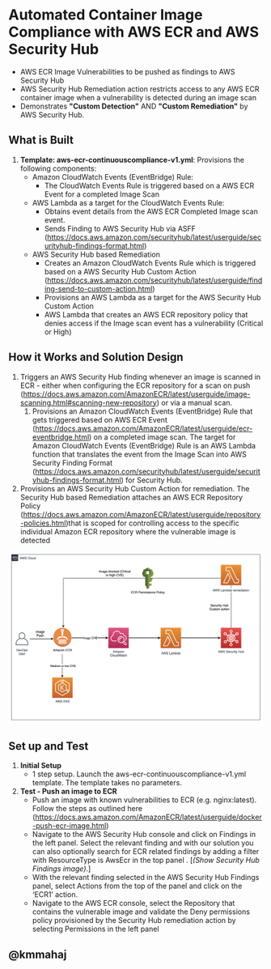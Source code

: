 # Automated Container Image Compliance with AWS ECR and AWS Security Hub


* AWS ECR Image Vulnerabilities to be pushed as findings to AWS Security Hub
* AWS Security Hub Remediation action restricts access to any AWS ECR container image when a vulnerability is detected during an image scan
* Demonstrates **"Custom Detection"** AND **"Custom Remediation"** by AWS Security Hub. 


## What is Built

1. **Template: aws-ecr-continuouscompliance-v1.yml**: Provisions the following components:
    * Amazon CloudWatch Events (EventBridge) Rule:
        * The CloudWatch Events Rule is triggered based on a AWS ECR Event for a completed Image Scan
    * AWS Lambda as a target for the CloudWatch Events Rule:
        * Obtains event details from the AWS ECR Completed Image scan event.
        * Sends Finding to AWS Security Hub via ASFF (https://docs.aws.amazon.com/securityhub/latest/userguide/securityhub-findings-format.html)
    * AWS Security Hub based Remediation
        * Creates an Amazon CloudWatch Events Rule which is triggered based on a AWS Security Hub Custom Action (https://docs.aws.amazon.com/securityhub/latest/userguide/finding-send-to-custom-action.html)
        * Provisions an AWS Lambda as a target for the AWS Security Hub Custom Action
        * AWS Lambda that creates an AWS ECR repository policy that denies access if the Image scan event has a vulnerability (Critical or High)


## How it Works and Solution Design
1. Triggers an AWS Security Hub finding whenever an image is scanned in ECR - either when configuring the ECR repository for a scan on push (https://docs.aws.amazon.com/AmazonECR/latest/userguide/image-scanning.html#scanning-new-repository) or via a manual scan. 
	1. Provisions an Amazon CloudWatch Events (EventBridge) Rule that gets triggered based on AWS ECR Event (https://docs.aws.amazon.com/AmazonECR/latest/userguide/ecr-eventbridge.html) on a completed image scan.  The target for Amazon CloudWatch Events (EventBridge) Rule is an AWS Lambda function that translates the event from the Image Scan into AWS Security Finding Format (https://docs.aws.amazon.com/securityhub/latest/userguide/securityhub-findings-format.html) for Security Hub. 
2. Provisions an AWS Security Hub Custom Action for remediation. The Security Hub based Remediation attaches an AWS ECR Repository Policy (https://docs.aws.amazon.com/AmazonECR/latest/userguide/repository-policies.html)that is scoped for controlling access to the specific  individual Amazon ECR repository where the vulnerable image is detected


![](images/arch-diagram.png)


## Set up and Test

1. **Initial Setup**
    * 1 step setup. Launch the aws-ecr-continuouscompliance-v1.yml template. The template takes no parameters.
2. **Test - Push an image to ECR** 
	* Push an image with known vulnerabilities to ECR (e.g. nginx:latest).  Follow the steps as outlined here (https://docs.aws.amazon.com/AmazonECR/latest/userguide/docker-push-ecr-image.html)
	* Navigate to the AWS Security Hub console and click on Findings in the left panel. Select the relevant finding and with our solution you can also optionally search for ECR related findings by adding a filter with ResourceType is AwsEcr in the top panel . [*(Show Security Hub Findings image)*.]
	* With the relevant finding selected in the AWS Security Hub Findings panel, select Actions from the top of the panel and click on the ‘ECR1’ action.
	* Navigate to  the AWS ECR console, select the Repository that contains the vulnerable image and validate the Deny permissions policy provisioned by the Security Hub remediation action by selecting Permissions in the left panel

## @kmmahaj